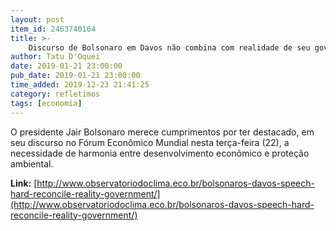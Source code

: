 ```yaml
---
layout: post
item_id: 2463740164
title: >-
    Discurso de Bolsonaro em Davos não combina com realidade de seu governo
author: Tatu D'Oquei
date: 2019-01-21 23:00:00
pub_date: 2019-01-21 23:00:00
time_added: 2019-12-23 21:41:25
category: refletimos
tags: [economia]
---
```


O presidente Jair Bolsonaro merece cumprimentos por ter destacado, em seu discurso no Fórum Econômico Mundial nesta terça-feira (22), a necessidade de harmonia entre desenvolvimento econômico e proteção ambiental.

**Link:** [http://www.observatoriodoclima.eco.br/bolsonaros-davos-speech-hard-reconcile-reality-government/](http://www.observatoriodoclima.eco.br/bolsonaros-davos-speech-hard-reconcile-reality-government/)

